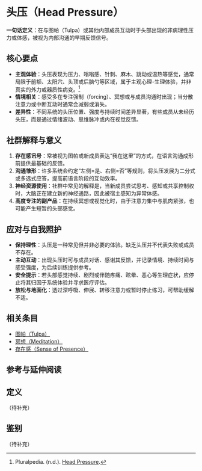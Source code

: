 # 头压（Head Pressure）

**一句话定义**：在与图帕（Tulpa）或其他内部成员互动时于头部出现的非病理性压力或体感，被视为内部沟通的早期反馈信号。

## 核心要点

- **主观体验**：头压表现为压力、嗡嗡感、针刺、麻木、跳动或温热等感觉，通常局限于前额、太阳穴、头顶或后脑勺等区域，属于主观心理-生理体验，并非真实的外力或器质性病变。[^headpressure-pluralpedia]
- **情境相关**：感受多在专注强制（forcing）、冥想或与成员沟通时出现；当分散注意力或中断互动时通常会减弱或消失。
- **差异性**：不同系统的头压位置、强度与持续时间差异显著，有些成员从未经历头压，而是通过情绪波动、思维脉冲或内在视觉反馈。

## 社群解释与意义

1. **存在感讯号**：常被视为图帕或新成员表达“我在这里”的方式，在语言沟通成形前提供最基础的反馈。
2. **沟通雏形**：许多系统会约定“左侧=是、右侧=否”等规则，将头压发展为二分式或多选式应答，提高前语言阶段的互动效率。
3. **神经资源使用**：社群中常见的解释是，当新成员尝试思考、感知或共享控制权时，大脑正在建立新的神经通路，因此被宿主感知为异常体感。
4. **高度专注的副产品**：在持续冥想或视觉化时，由于注意力集中与肌肉紧张，也可能产生短暂的头部感觉。

## 应对与自我照护

- **保持理性**：头压是一种常见但并非必要的体验。缺乏头压并不代表失败或成员不存在。
- **主动互动**：出现头压时可与成员对话、感谢其反馈，并记录情境、持续时间与感受强度，为后续训练提供参考。
- **安全提示**：若头部感觉持续、剧烈或伴随疼痛、眩晕、恶心等生理症状，应停止将其归因于系统体验并寻求医疗评估。
- **放松与地面化**：透过深呼吸、伸展、转移注意力或暂时停止练习，可帮助缓解不适。

## 相关条目

- [图帕（Tulpa）](entries/系统角色与类型/Tulpa.md)
- [冥想（Meditation）](entries/实践与支持/Meditation.md)
- [存在感（Sense of Presence）](entries/系统体验与机制/Sense-Of-Presence.md)

## 参考与延伸阅读

[^headpressure-pluralpedia]: Pluralpedia. (n.d.). [Head Pressure](https://pluralpedia.org/w/Head_pressure).

## 定义

（待补充）

## 鉴别

（待补充）
